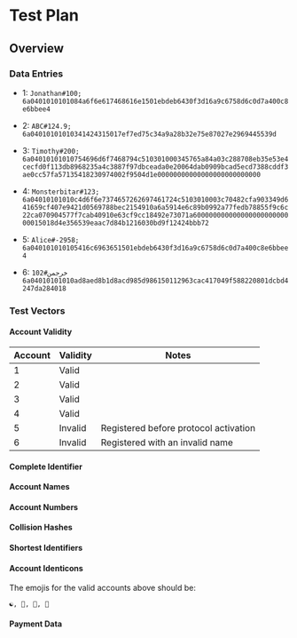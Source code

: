 # Test Plan

## Overview

### Data Entries

* 1: `Jonathan#100;`
```6a0401010101084a6f6e617468616e1501ebdeb6430f3d16a9c6758d6c0d7a400c8e6bbee4```

* 2: `ABC#124.9;`
```6a04010101010341424315017ef7ed75c34a9a28b32e75e87027e2969445539d```

* 3: `Timothy#200;`
```6a04010101010754696d6f7468794c510301000345765a84a03c288708eb35e53e4cecfd0f113db8968235a4c3887f97dbceada0e20064dab0909bcad5ecd7388cddf3ae0cc57fa57135418230974002f9504d1e00000000000000000000000000```

* 4: `Monsterbitar#123;`
```6a04010101010c4d6f6e7374657262697461724c5103010003c70482cfa903349d641659cf407e9421d0569788bec2154910a6a5914e6c89b0992a77fedb78855f9c6c22ca070904577f7cab40910e63cf9cc18492e73071a60000000000000000000000000015018d4e356539eaac7d84b1216030bd9f12424bbb72```

* 5: `Alice#-2958;`
```6a040101010105416c6963651501ebdeb6430f3d16a9c6758d6c0d7a400c8e6bbee4```

* 6: `خرجمن#102`
```6a04010101010ad8aed8b1d8acd985d986150112963cac417049f588220801dcbd4247da284018```



### Test Vectors

#### Account Validity

Account | Validity | Notes
---|---|---
1 | Valid |
2 | Valid |
3 | Valid |
4 | Valid |
5 | Invalid | Registered before protocol activation
6 | Invalid | Registered with an invalid name

#### Complete Identifier
#### Account Names
#### Account Numbers
#### Collision Hashes
#### Shortest Identifiers
#### Account Identicons

The emojis for the valid accounts above should be:

`☯, 🌻, 🚀, 🐒`

#### Payment Data